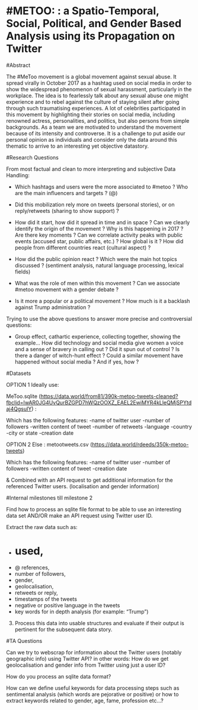 # #METOO: : a Spatio-Temporal, Social, Political, and Gender Based Analysis using its Propagation on Twitter

#Abstract

The #MeToo movement is a global movement against sexual abuse. It spread virally in October 2017 as a hashtag used on social media in order to show the widespread phenomenon of sexual harassment, particularly in the workplace. The idea is to fearlessly talk about any sexual abuse one might experience and to rebel against the culture of staying silent after going through such traumatising experiences. A lot of celebrities participated in this movement by highlighting their stories on social media, including renowned actress, personalities, and politics, but also persons from simple backgrounds. As a team we are motivated to understand the movement because of its intensity and controverse. It is a challenge to put aside our personal opinion as individuals and consider only the data around this thematic to arrive to an interesting yet objective datastory. 

#Research Questions

From most factual and clean to more interpreting and subjective Data Handling: 

- Which hashtags and users were the more associated to #metoo ? Who are the main influencers and targets ? (@)

- Did this mobilization rely more on tweets (personal stories), or on reply/retweets (sharing to show support) ?

- How did it start, how did it spread in time and in space ? Can we clearly identify the origin of the movement ? Why is this happening in 2017 ? Are there key moments ? Can we correlate activity peaks with public events (accused star, public affairs, etc.) ? How global is it ? How did people from different countries react (cultural aspect) ?

- How did the public opinion react ? Which were the main hot topics discussed ? (sentiment analysis, natural language processing, lexical fields)

- What was the role of men within this movement ? Can we associate #metoo movement with a gender debate ? 

- Is it more a popular or a political movement ? How much is it a backlash against Trump administration ?

Trying to use the above questions to answer more precise and controversial questions: 

- Group effect, cathartic experience, collecting together, showing the example... How did technology and social media give women a voice and a sense of bravery in calling out ? Did it spun out of control ? Is there a danger of witch-hunt effect ? Could a similar movement have happened without social media ? And if yes, how ?



#Datasets

OPTION 1 
Ideally use: 

MeToo.sqlite (https://data.world/from81/390k-metoo-tweets-cleaned?fbclid=IwAR0JG4UvQurBZGPD7hWQzOOXZ_EAEL2EwiMYR4kLleQMjSPYtdaj4QgsuIY) :

Which has the following features:
-name of twitter user
-number of followers
-written content of tweet
-number of retweets
-language
-country
-city or state
-creation date

OPTION 2
Else : 
metootweets.csv
(https://data.world/rdeeds/350k-metoo-tweets)

Which has the following features:
-name of twitter user
-number of followers
-written content of tweet
-creation date

& Combined with an API request to get additional information for the referenced Twitter users. (localisation and gender information)


#Internal milestones till milestone 2

Find how to process an sqlite file format to be able to use an interesting data set AND/OR make an API request using Twitter user ID. 

Extract the raw data such as:
- # used, 
- @ references, 
- number of followers, 
- gender, 
- geolocalisation, 
- retweets or reply, 
- timestamps of the tweets
- negative or positive language in the tweets
- key words for in depth analysis (for example: “Trump”)

3. Process this data into usable structures and evaluate if their output is pertinent for the subsequent data story. 


#TA Questions

Can we try to webscrap for information about the Twitter users (notably geographic info) using Twitter API? 
in other words: How do we get geolocalisation and gender info from Twitter using just a user ID? 

How do you process an sqlite data format? 

How can we define useful keywords for data processing steps such as sentimental analysis (which words are pejorative or positive) or how to extract keywords related to gender, age, fame, profession etc…? 



